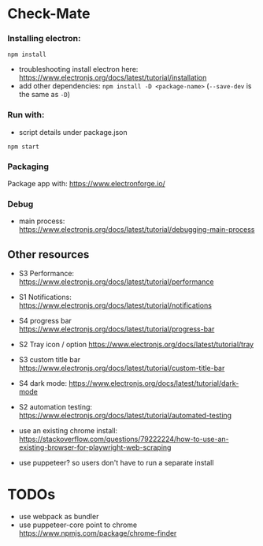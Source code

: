 # Check-Mate

### Installing electron:

`npm install`

- troubleshooting install electron here: https://www.electronjs.org/docs/latest/tutorial/installation
- add other dependencies: `npm install -D <package-name>` (`--save-dev` is the same as `-D`)

### Run with:
- script details under package.json

`npm start`

### Packaging

Package app with:
https://www.electronforge.io/

### Debug

- main process: https://www.electronjs.org/docs/latest/tutorial/debugging-main-process

## Other resources
- S3 Performance: https://www.electronjs.org/docs/latest/tutorial/performance
- S1 Notifications: https://www.electronjs.org/docs/latest/tutorial/notifications
- S4 progress bar https://www.electronjs.org/docs/latest/tutorial/progress-bar
- S2 Tray icon / option https://www.electronjs.org/docs/latest/tutorial/tray
- S3 custom title bar https://www.electronjs.org/docs/latest/tutorial/custom-title-bar
- S4 dark mode: https://www.electronjs.org/docs/latest/tutorial/dark-mode
- S2 automation testing: https://www.electronjs.org/docs/latest/tutorial/automated-testing

- use an existing chrome install: https://stackoverflow.com/questions/79222224/how-to-use-an-existing-browser-for-playwright-web-scraping

- use puppeteer? so users don't have to run a separate install

# TODOs
- use webpack as bundler
- use puppeteer-core point to chrome https://www.npmjs.com/package/chrome-finder 